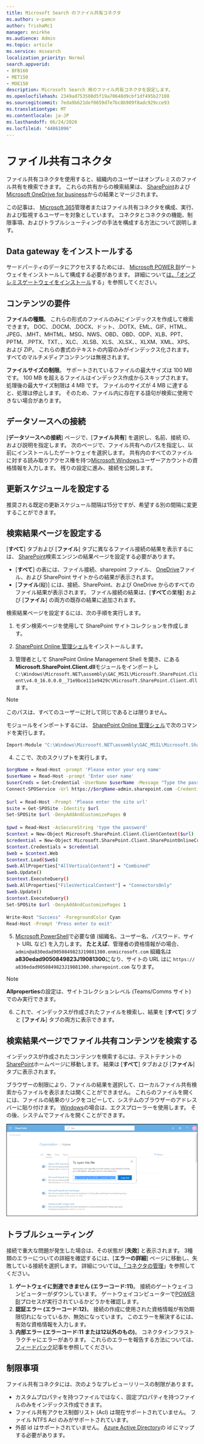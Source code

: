 ```yaml
---
title: Microsoft Search のファイル共有コネクタ
ms.author: v-pamcn
author: TrishaMc1
manager: mnirkhe
ms.audience: Admin
ms.topic: article
ms.service: mssearch
localization_priority: Normal
search.appverid:
- BFB160
- MET150
- MOE150
description: Microsoft Search 用のファイル共有コネクタを設定します。
ms.openlocfilehash: 2349ad753508d5f19a70648d9cbf1df495b27108
ms.sourcegitcommit: 7eda9b621def0659d7e7bc8b989f8adc929cce93
ms.translationtype: MT
ms.contentlocale: ja-JP
ms.lasthandoff: 06/24/2020
ms.locfileid: "44861096"
---
```

# <a name="file-share-connector"></a>ファイル共有コネクタ

ファイル共有コネクタを使用すると、組織内のユーザーはオンプレミスのファイル共有を検索できます。 これらの共有からの検索結果は、 [SharePoint](http://sharepoint.com/)および[Microsoft OneDrive for business](https://onedrive.live.com/about/business/)からの結果とマージされます。

この記事は、 [Microsoft 365](https://www.microsoft.com/microsoft-365)管理者またはファイル共有コネクタを構成、実行、および監視するユーザーを対象としています。 コネクタとコネクタの機能、制限事項、およびトラブルシューティングの手法を構成する方法について説明します。

## <a name="install-a-data-gateway"></a>Data gateway をインストールする
サードパーティのデータにアクセスするためには、 [Microsoft POWER BI](https://msit.powerbi.com/)ゲートウェイをインストールして構成する必要があります。 詳細について[は、「オンプレミスゲートウェイをインストール](https://docs.microsoft.com/data-integration/gateway/service-gateway-install)する」を参照してください。  

## <a name="content-requirements"></a>コンテンツの要件
**ファイルの種類**。 これらの形式のファイルのみにインデックスを作成して検索できます。 DOC、.DOCM、.DOCX、ドット、.DOTX、EML、GIF、HTML、JPEG、.MHT、MHTML、MSG、NWS、OBD、OBD、ODP、XLB、PPT、PPTM、.PPTX、TXT、、XLC、.XLSB、XLS、.XLSX、、XLXM、XML、XPS、および ZIP。 これらの書式のテキストの内容のみがインデックス化されます。 すべてのマルチメディアコンテンツは無視されます。
 
**ファイルサイズの制限**。 サポートされているファイルの最大サイズは 100 MB です。 100 MB を超えるファイルはインデックス作成からスキップされます。 処理後の最大サイズ制限は 4 MB です。 ファイルのサイズが 4 MB に達すると、処理は停止します。 そのため、ファイル内に存在する語句が検索に使用できない場合があります。

## <a name="connect-to-a-data-source"></a>データソースへの接続
[**データソースへの接続**] ページで、[**ファイル共有**] を選択し、名前、接続 ID、および説明を指定します。 次のページで、ファイル共有へのパスを指定し、以前にインストールしたゲートウェイを選択します。 共有内のすべてのファイルに対する読み取りアクセス権を持つ[Microsoft Windows](https://microsoft.com/windows)ユーザーアカウントの資格情報を入力します。 残りの設定に進み、接続を公開します。

## <a name="set-the-refresh-schedule"></a>更新スケジュールを設定する
推奨される既定の更新スケジュール間隔は15分ですが、希望する別の間隔に変更することができます。

## <a name="set-up-your-search-results-page"></a>検索結果ページを設定する
[**すべて**] タブおよび [**ファイル**] タブに異なるファイル接続の結果を表示するには、 [SharePoint](http://sharepoint.com/)検索エンジンの結果ページを設定する必要があります。
- [**すべて**] の表には、ファイル接続、sharepoint ファイル、 [OneDrive](https://onedrive.live.com/about/business/)ファイル、および SharePoint サイトからの結果が表示されます。 
- [**ファイル**(縦)] には、接続、SharePoint、および OneDrive からのすべてのファイル結果が表示されます。
ファイル接続の結果は、[**すべて**の業種] および [**ファイル**] の両方の既存の結果に追加されます。

検索結果ページを設定するには、次の手順を実行します。
1. モダン検索ページを使用して SharePoint サイトコレクションを作成します。

2. [SharePoint Online 管理シェル](https://www.microsoft.com/download/details.aspx?id=35588)をインストールします。

3. 管理者として SharePoint Online Management Shell を開き、にある**Microsoft.SharePoint.Client.dll**モジュールをインポートし `C:\Windows\Microsoft.NET\assembly\GAC_MSIL\Microsoft.SharePoint.Client\v4.0_16.0.0.0__71e9bce111e9429c\Microsoft.SharePoint.Client.dll` ます。

> [!NOTE]
> このパスは、すべてのユーザーに対して同じであるとは限りません。

モジュールをインポートするには、 [SharePoint Online 管理シェル](https://www.microsoft.com/download/details.aspx?id=35588)で次のコマンドを実行します。
```bash
Import-Module "C:\Windows\Microsoft.NET\assembly\GAC_MSIL\Microsoft.SharePoint.Client\v4.0_16.0.0.0__71e9bce111e9429c\Microsoft.SharePoint.Client.dll" 
```

4. ここで、次のスクリプトを実行します。
```bash
$orgName = Read-Host -prompt 'Please enter your org name'
$userName = Read-Host -prompt 'Enter user name'
$userCreds = Get-Credential -UserName $userName -Message "Type the password"
Connect-SPOService -Url https://$orgName-admin.sharepoint.com -Credential $userCreds

$url = Read-Host -Prompt 'Please enter the site url'
$site = Get-SPOSite -Identity $url
Set-SPOSite $url -DenyAddAndCustomizePages 0

$pwd = Read-Host -AsSecureString 'type the password'
$context = New-Object Microsoft.SharePoint.Client.ClientContext($url)
$credential = New-Object Microsoft.SharePoint.Client.SharePointOnlineCredentials($userName, $pwd)
$context.Credentials = $credential
$web = $context.Web
$context.Load($web)
$web.AllProperties["AllVerticalContent"] = "Combined"
$web.Update()
$context.ExecuteQuery()
$web.AllProperties["FilesVerticalContent"] = "ConnectorsOnly"
$web.Update()
$context.ExecuteQuery()
Set-SPOSite $url -DenyAddAndCustomizePages 1

Write-Host "Success" -ForegroundColor Cyan
Read-Host -Prompt 'Press enter to exit'
```

5. [Microsoft PowerShell](https://microsoft.com/powershell)で必要な値 (組織名、ユーザー名、パスワード、サイト URL など) を入力します。 **たとえば**、管理者の資格情報がの場合、 `admin@a830edad9050849823J19081300.onmicrosoft.com` 組織名は**a830edad9050849823J19081300**になり、サイトの URL はに `https:// a830edad9050849823J19081300.sharepoint.com` なります。

> [!NOTE]
> **Allproperties**の設定は、サイトコレクションレベル (Teams/Comms サイト) でのみ実行できます。

6. これで、インデックスが作成されたファイルを検索し、結果を [**すべて**] タブと [**ファイル**] タブの両方に表示できます。

## <a name="search-for-file-share-content-in-the-search-results-page"></a>検索結果ページでファイル共有コンテンツを検索する
インデックスが作成されたコンテンツを検索するには、テストテナントの[SharePoint](http://sharepoint.com/)ホームページに移動します。 結果は [**すべて**] タブおよび [**ファイル**] タブに表示されます。

ブラウザーの制限により、ファイルの結果を選択して、ローカルファイル共有検索からファイルを表示または開くことができません。 これらのファイルを開くには、ファイルの結果のリンクをコピーして、システムのブラウザーのアドレスバーに貼り付けます。 [Windows](https://microsoft.com/windows)の場合は、エクスプローラーを使用します。 その後、システムでファイルを開くことができます。

![[リンクのコピー] ダイアログボックスを開いた SharePoint 検索。](media/fileshare-search.png)

## <a name="troubleshooting"></a>トラブルシューティング
接続で重大な問題が発生した場合は、その状態が [**失敗**] と表示されます。 3種類のエラーについての詳細を確認するには、[**エラーの詳細**] ページに移動し、失敗している接続を選択します。 詳細については[、「コネクタの管理](manage-connector.md)」を参照してください。
1. **ゲートウェイに到達できません (エラーコード:11)**。 接続のゲートウェイコンピューターがダウンしています。 ゲートウェイコンピューターで[POWER BI](https://msit.powerbi.com/)プロセスが実行されているかどうかを確認します。
2. **認証エラー (エラーコード:12)**。 接続の作成に使用された資格情報が有効期限切れになっているか、無効になっています。 このエラーを解決するには、有効な資格情報を入力します。
3. **内部エラー (エラーコード:11 または12以外のもの)**。 コネクタインフラストラクチャにエラーがあります。 これらのエラーを報告する方法については、[フィードバック](connectors-feedback.md)記事を参照してください。

## <a name="limitations"></a>制限事項
ファイル共有コネクタには、次のようなプレビューリリースの制限があります。
* カスタムプロパティを持つファイルではなく、固定プロパティを持つファイルのみをインデックス作成できます。
* ファイル共有アクセス制御リスト (Acl) は現在サポートされていません。 ファイル NTFS Acl のみがサポートされています。
* 外部 id はサポートされていません。 [Azure Active Directory](https://docs.microsoft.com/azure/active-directory/)の id にマップする必要があります。
